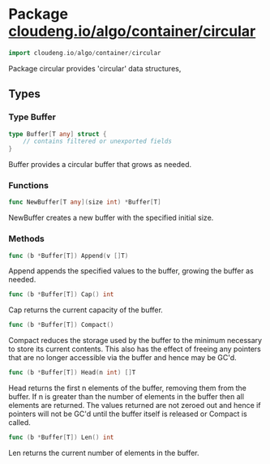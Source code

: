 # Package [cloudeng.io/algo/container/circular](https://pkg.go.dev/cloudeng.io/algo/container/circular?tab=doc)

```go
import cloudeng.io/algo/container/circular
```

Package circular provides 'circular' data structures,

## Types
### Type Buffer
```go
type Buffer[T any] struct {
	// contains filtered or unexported fields
}
```
Buffer provides a circular buffer that grows as needed.

### Functions

```go
func NewBuffer[T any](size int) *Buffer[T]
```
NewBuffer creates a new buffer with the specified initial size.



### Methods

```go
func (b *Buffer[T]) Append(v []T)
```
Append appends the specified values to the buffer, growing the buffer as
needed.


```go
func (b *Buffer[T]) Cap() int
```
Cap returns the current capacity of the buffer.


```go
func (b *Buffer[T]) Compact()
```
Compact reduces the storage used by the buffer to the minimum necessary to
store its current contents. This also has the effect of freeing any pointers
that are no longer accessible via the buffer and hence may be GC'd.


```go
func (b *Buffer[T]) Head(n int) []T
```
Head returns the first n elements of the buffer, removing them from the
buffer. If n is greater than the number of elements in the buffer then all
elements are returned. The values returned are not zeroed out and hence if
pointers will not be GC'd until the buffer itself is released or Compact is
called.


```go
func (b *Buffer[T]) Len() int
```
Len returns the current number of elements in the buffer.







